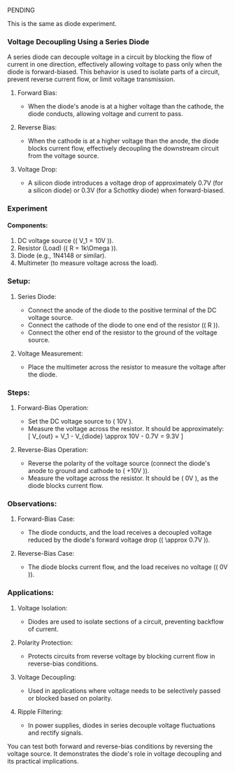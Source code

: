 PENDING

This is the same as diode experiment.

### Voltage Decoupling Using a Series Diode

A series diode can decouple voltage in a circuit by blocking the flow of current in one direction, effectively allowing voltage to pass only when the diode is forward-biased. This behavior is used to isolate parts of a circuit, prevent reverse current flow, or limit voltage transmission.

1. Forward Bias:
   - When the diode's anode is at a higher voltage than the cathode, the diode conducts, allowing voltage and current to pass.

2. Reverse Bias:
   - When the cathode is at a higher voltage than the anode, the diode blocks current flow, effectively decoupling the downstream circuit from the voltage source.

3. Voltage Drop:
   - A silicon diode introduces a voltage drop of approximately 0.7V (for a silicon diode) or 0.3V (for a Schottky diode) when forward-biased.

### Experiment

#### Components:

1. DC voltage source (\( V_1 = 10V \)).
2. Resistor (Load) (\( R = 1k\Omega \)).
3. Diode (e.g., 1N4148 or similar).
4. Multimeter (to measure voltage across the load).

### Setup:

1. Series Diode:
   - Connect the anode of the diode to the positive terminal of the DC voltage source.
   - Connect the cathode of the diode to one end of the resistor (\( R \)).
   - Connect the other end of the resistor to the ground of the voltage source.

2. Voltage Measurement:
   - Place the multimeter across the resistor to measure the voltage after the diode.

### Steps:

1. Forward-Bias Operation:
   - Set the DC voltage source to \( 10V \).
   - Measure the voltage across the resistor. It should be approximately:
     \[
     V_{out} = V_1 - V_{diode} \approx 10V - 0.7V = 9.3V
     \]

2. Reverse-Bias Operation:
   - Reverse the polarity of the voltage source (connect the diode's anode to ground and cathode to \( +10V \)).
   - Measure the voltage across the resistor. It should be \( 0V \), as the diode blocks current flow.

### Observations:

1. Forward-Bias Case:
   - The diode conducts, and the load receives a decoupled voltage reduced by the diode's forward voltage drop (\( \approx 0.7V \)).

2. Reverse-Bias Case:
   - The diode blocks current flow, and the load receives no voltage (\( 0V \)).

### Applications:

1. Voltage Isolation:
   - Diodes are used to isolate sections of a circuit, preventing backflow of current.

2. Polarity Protection:
   - Protects circuits from reverse voltage by blocking current flow in reverse-bias conditions.

3. Voltage Decoupling:
   - Used in applications where voltage needs to be selectively passed or blocked based on polarity.

4. Ripple Filtering:
   - In power supplies, diodes in series decouple voltage fluctuations and rectify signals.

You can test both forward and reverse-bias conditions by reversing the voltage source. It demonstrates the diode's role in voltage decoupling and its practical implications.
